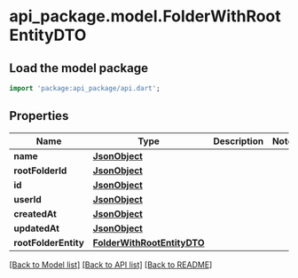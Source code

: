 # api_package.model.FolderWithRootEntityDTO

## Load the model package
```dart
import 'package:api_package/api.dart';
```

## Properties
Name | Type | Description | Notes
------------ | ------------- | ------------- | -------------
**name** | [**JsonObject**](.md) |  | 
**rootFolderId** | [**JsonObject**](.md) |  | 
**id** | [**JsonObject**](.md) |  | 
**userId** | [**JsonObject**](.md) |  | 
**createdAt** | [**JsonObject**](.md) |  | 
**updatedAt** | [**JsonObject**](.md) |  | 
**rootFolderEntity** | [**FolderWithRootEntityDTO**](FolderWithRootEntityDTO.md) |  | 

[[Back to Model list]](../README.md#documentation-for-models) [[Back to API list]](../README.md#documentation-for-api-endpoints) [[Back to README]](../README.md)


